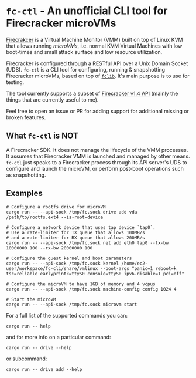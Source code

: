 # `fc-ctl` - An **unofficial** CLI tool for Firecracker microVMs

[Firecrakcer](https://github.com/firecracker-microvm/firecracker) is a Virtual Machine Monitor (VMM)
built on top of Linux KVM that allows running *microVMs*, i.e. normal KVM Virtual Machines with low
boot-times and small attack surface and low resource utilization.

Firecracker is configured through a RESTful API over a Unix Domain Socket (UDS). `fc-ctl` is a CLI tool
for configuring, running & snapshotting Firecracker microVMs, based on top of [`fclib`](https://github.com/bchalios/fclib).
It's main purpose is to use for testing.

The tool currently supports a subset of [Firecracker v1.4 API](https://github.com/firecracker-microvm/firecracker/blob/firecracker-v1.4/src/api_server/swagger/firecracker.yaml)
(mainly the things that are currently useful to me).

Feel free to open an issue or PR for adding support for additional missing or broken features.

## What `fc-ctl` is **NOT**

A Firecracker SDK. It does not manage the lifecycle of the VMM processes. It assumes that Firecracker VMM is 
launched and managed by other means. `fc-ctl` just speaks to a Firecracker process through its API server's
UDS to configure and launch the microVM, or perform post-boot operations such as snapshotting.

## Examples

```
# Configure a rootfs drive for microVM 
cargo run -- --api-sock /tmp/fc.sock drive add vda /path/to/rootfs.ext4 --is-root-device

# Configure a network device that uses tap device `tap0`.
# Use a rate-limiter for TX queue that allows 100MB/s
# and a rate-limiter for RX queue that allows 200MB/s
cargo run -- --api-sock /tmp/fc.sock net add eth0 tap0 --tx-bw 10000000 100 --rx-bw 20000000 100

# Configure the guest kernel and boot parameters
cargo run -- --api-sock /tmp/fc.sock kernel /home/ec2-user/workspace/fc-cli/share/vmlinux --boot-args "panic=1 reboot=k tsc=reliable earlyprintk=ttyS0 console=ttyS0 ipv6.disable=1 pci=off"

# Configure the microVM to have 1GB of memory and 4 vcpus
cargo run -- --api-sock /tmp/fc.sock machine-config config 1024 4

# Start the microVM
cargo run -- --api-sock /tmp/fc.sock microvm start
```

For a full list of the supported commands you can:

```
cargo run -- help
```

and for more info on a particular command:

```
cargo run -- drive --help
```

or subcommand:

```
cargo run -- drive add --help
```
